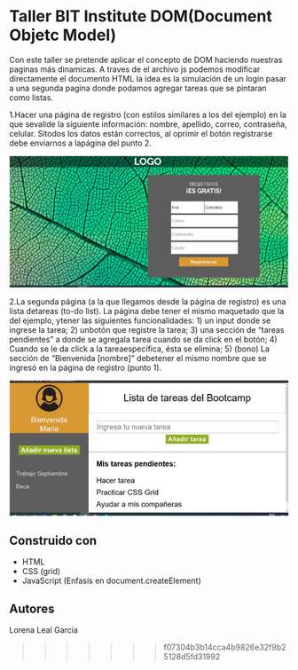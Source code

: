 Taller BIT Institute DOM(Document Objetc Model)
===============================================

Con este taller se pretende aplicar el concepto de DOM haciendo nuestras paginas más dinamicas.
A traves de el archivo js podemos modificar directamente el documento HTML la idea es la simulación
de un login pasar a una segunda pagina donde podamos agregar tareas que se pintaran como listas.

1.Hacer una página de registro (con estilos similares a los del ejemplo) en la que sevalide la siguiente 
información: nombre, apellido, correo, contraseña, celular. Sitodos los datos están correctos, al oprimir 
el botón registrarse debe enviarnos a lapágina del punto 2.

![](img/protopag1.png)

2.La segunda página (a la que llegamos desde la página de registro) es una lista detareas (to-do list). 
La página debe tener el mismo maquetado que la del ejemplo, ytener las siguientes funcionalidades: 1) un 
input donde se ingrese la tarea; 2) unbotón que registre la tarea; 3) una sección de “tareas pendientes” 
a donde se agregala tarea cuando se da click en el botón; 4) Cuando se le da click a la tareaespecífica,
ésta se elimina; 5) (bono) La sección de “Bienvenida [nombre]” debetener el mismo nombre que se ingresó en 
la página de registro (punto 1).

![](img/protopag2.png)

Construido con 
--------------
+ HTML
+ CSS (grid)
+ JavaScript (Enfasís en document.createElement)

Autores
-----------

Lorena Leal Garcia
>>>>>>> f07304b3b14cca4b9826e32f9b25128d5fd31992
